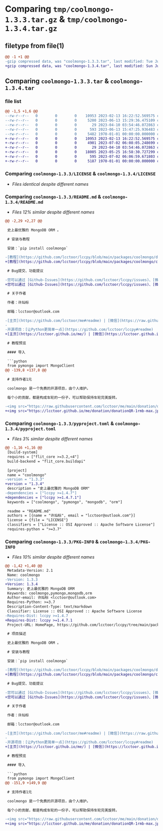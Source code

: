# Comparing `tmp/coolmongo-1.3.3.tar.gz` & `tmp/coolmongo-1.3.4.tar.gz`

## filetype from file(1)

```diff
@@ -1 +1 @@
-gzip compressed data, was "coolmongo-1.3.3.tar", last modified: Tue Jun 13 15:47:30 2023, max compression
+gzip compressed data, was "coolmongo-1.3.4.tar", last modified: Sun Jul  2 06:46:07 2023, max compression
```

## Comparing `coolmongo-1.3.3.tar` & `coolmongo-1.3.4.tar`

### file list

```diff
@@ -1,5 +1,6 @@
--rw-r--r--   0        0        0    10953 2023-02-13 16:22:52.569575 coolmongo-1.3.3/LICENSE
--rw-r--r--   0        0        0     5200 2023-06-13 15:29:36.475109 coolmongo-1.3.3/README.md
--rw-r--r--   0        0        0       29 2023-04-10 03:54:46.072863 coolmongo-1.3.3/coolmongo.py
--rw-r--r--   0        0        0      593 2023-06-13 15:47:25.936483 coolmongo-1.3.3/pyproject.toml
--rw-r--r--   0        0        0     5482 1970-01-01 00:00:00.000000 coolmongo-1.3.3/PKG-INFO
+-rw-r--r--   0        0        0    10953 2023-02-13 16:22:52.569575 coolmongo-1.3.4/LICENSE
+-rw-r--r--   0        0        0     4901 2023-07-02 06:08:05.248699 coolmongo-1.3.4/README.md
+-rw-r--r--   0        0        0       29 2023-04-10 03:54:46.072863 coolmongo-1.3.4/coolmongo/__init__.py
+-rw-r--r--   0        0        0    18005 2023-05-25 16:58:30.727299 coolmongo-1.3.4/coolmongo/docs/index.md
+-rw-r--r--   0        0        0      595 2023-07-02 06:06:59.671803 coolmongo-1.3.4/pyproject.toml
+-rw-r--r--   0        0        0     5187 1970-01-01 00:00:00.000000 coolmongo-1.3.4/PKG-INFO
```

### Comparing `coolmongo-1.3.3/LICENSE` & `coolmongo-1.3.4/LICENSE`

 * *Files identical despite different names*

### Comparing `coolmongo-1.3.3/README.md` & `coolmongo-1.3.4/README.md`

 * *Files 12% similar despite different names*

```diff
@@ -2,29 +2,27 @@
 
 史上最优雅的 MongoDB ORM 。
 
 # 安装与教程
 
 安装：`pip install coolmongo`
 
-[教程](https://github.com/lcctoor/lccpy/blob/main/packages/coolmongo/docs/doc.md)
+[教程](https://github.com/lcctoor/lccpy/blob/main/packages/coolmongo/coolmongo/docs/index.md)
 
 # Bug提交、功能提议
 
-您可以通过 [Github-Issues](https://github.com/lcctoor/lccpy/issues)、[微信](https://raw.githubusercontent.com/lcctoor/me/main/author/WeChatQR-max.jpg)、[技术交流群](https://raw.githubusercontent.com/lcctoor/me/main/lccpy/WechatReadersGroupQR-original.jpg) 与我联系。
+您可以通过 [Github-Issues](https://github.com/lcctoor/lccpy/issues)、[微信](https://lcctoor.github.io/me/author/WeChatQR-max.jpg)、[技术交流群](https://lcctoor.github.io/me/lccpy/WechatReadersGroupQR-original.jpg) 与我联系。
 
 # 关于作者
 
 作者：许灿标
 
 邮箱：lcctoor@outlook.com
 
-[主页](https://github.com/lcctoor/me#readme) | [微信](https://raw.githubusercontent.com/lcctoor/me/main/author/WeChatQR-max.jpg) | [微信公众号](https://raw.githubusercontent.com/lcctoor/me/main/author/WechatSubscribeQRAndSearch-max.png) | [Python技术交流群](https://raw.githubusercontent.com/lcctoor/me/main/lccpy/WechatReadersGroupQR-original.jpg)
-
-开源项目：[让Python更简单一点](https://github.com/lcctoor/lccpy#readme)
+[主页](https://lcctoor.github.io/me/) | [微信](https://lcctoor.github.io/me/author/WeChatQR-max.jpg) | [Python技术交流群](https://lcctoor.github.io/me/lccpy/WechatReadersGroupQR-original.jpg)
 
 # 教程预览
 
 #### 导入
 
 ```python
 from pymongo import MongoClient
@@ -139,8 +137,8 @@
 
 # 支持作者1元
 
 coolmongo 是一个免费的开源项目，由个人维护。
 
 每个小的贡献，都是构成车轮的一份子，可以帮助保持车轮完美旋转。
 
-<img src="https://raw.githubusercontent.com/lcctoor/me/main/donation/donationQR-1rmb-max.jpg" width="200px">
+<img src="https://lcctoor.github.io/me/donation/donationQR-1rmb-max.jpg" width="200px">
```

### Comparing `coolmongo-1.3.3/pyproject.toml` & `coolmongo-1.3.4/pyproject.toml`

 * *Files 3% similar despite different names*

```diff
@@ -1,16 +1,16 @@
 [build-system]
 requires = ["flit_core >=3.2,<4"]
 build-backend = "flit_core.buildapi"
 
 [project]
 name = "coolmongo"
-version = "1.3.3"
+version = "1.3.4"
 description = "史上最优雅的 MongoDB ORM"
-dependencies = ["lccpy >=1.4.7"]
+dependencies = ["lccpy >=1.4.7.1"]
 keywords = ["coolmongo", "pymongo", "mongodb", "orm"]
 
 readme = "README.md"
 authors = [{name = "许灿标", email = "lcctoor@outlook.com"}]
 license = {file = "LICENSE"}
 classifiers = ["License :: OSI Approved :: Apache Software License"]
 requires-python = ">=3.7"
```

### Comparing `coolmongo-1.3.3/PKG-INFO` & `coolmongo-1.3.4/PKG-INFO`

 * *Files 10% similar despite different names*

```diff
@@ -1,42 +1,40 @@
 Metadata-Version: 2.1
 Name: coolmongo
-Version: 1.3.3
+Version: 1.3.4
 Summary: 史上最优雅的 MongoDB ORM
 Keywords: coolmongo,pymongo,mongodb,orm
 Author-email: 许灿标 <lcctoor@outlook.com>
 Requires-Python: >=3.7
 Description-Content-Type: text/markdown
 Classifier: License :: OSI Approved :: Apache Software License
-Requires-Dist: lccpy >=1.4.7
+Requires-Dist: lccpy >=1.4.7.1
 Project-URL: HomePage, https://github.com/lcctoor/lccpy/tree/main/packages/coolmongo#readme
 
 # 项目描述
 
 史上最优雅的 MongoDB ORM 。
 
 # 安装与教程
 
 安装：`pip install coolmongo`
 
-[教程](https://github.com/lcctoor/lccpy/blob/main/packages/coolmongo/docs/doc.md)
+[教程](https://github.com/lcctoor/lccpy/blob/main/packages/coolmongo/coolmongo/docs/index.md)
 
 # Bug提交、功能提议
 
-您可以通过 [Github-Issues](https://github.com/lcctoor/lccpy/issues)、[微信](https://raw.githubusercontent.com/lcctoor/me/main/author/WeChatQR-max.jpg)、[技术交流群](https://raw.githubusercontent.com/lcctoor/me/main/lccpy/WechatReadersGroupQR-original.jpg) 与我联系。
+您可以通过 [Github-Issues](https://github.com/lcctoor/lccpy/issues)、[微信](https://lcctoor.github.io/me/author/WeChatQR-max.jpg)、[技术交流群](https://lcctoor.github.io/me/lccpy/WechatReadersGroupQR-original.jpg) 与我联系。
 
 # 关于作者
 
 作者：许灿标
 
 邮箱：lcctoor@outlook.com
 
-[主页](https://github.com/lcctoor/me#readme) | [微信](https://raw.githubusercontent.com/lcctoor/me/main/author/WeChatQR-max.jpg) | [微信公众号](https://raw.githubusercontent.com/lcctoor/me/main/author/WechatSubscribeQRAndSearch-max.png) | [Python技术交流群](https://raw.githubusercontent.com/lcctoor/me/main/lccpy/WechatReadersGroupQR-original.jpg)
-
-开源项目：[让Python更简单一点](https://github.com/lcctoor/lccpy#readme)
+[主页](https://lcctoor.github.io/me/) | [微信](https://lcctoor.github.io/me/author/WeChatQR-max.jpg) | [Python技术交流群](https://lcctoor.github.io/me/lccpy/WechatReadersGroupQR-original.jpg)
 
 # 教程预览
 
 #### 导入
 
 ```python
 from pymongo import MongoClient
@@ -151,9 +149,9 @@
 
 # 支持作者1元
 
 coolmongo 是一个免费的开源项目，由个人维护。
 
 每个小的贡献，都是构成车轮的一份子，可以帮助保持车轮完美旋转。
 
-<img src="https://raw.githubusercontent.com/lcctoor/me/main/donation/donationQR-1rmb-max.jpg" width="200px">
+<img src="https://lcctoor.github.io/me/donation/donationQR-1rmb-max.jpg" width="200px">
```

